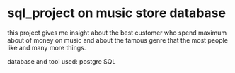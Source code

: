 # sql_project on music store database 
this project gives me insight about the best customer who spend maximum about of money on music and about the famous genre that the most people like and many more things.

database and tool used:
postgre SQL

